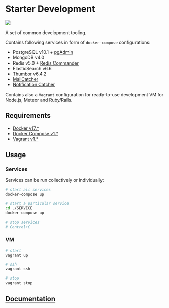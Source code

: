 # Starter Development

![](https://img.shields.io/david/emiketic/emiketic-starter-dev.svg?style=for-the-badge)

A set of common development tooling.

Contains following services in form of `docker-compose` configurations:

- PostgreSQL v10.1 + [pgAdmin](https://www.pgadmin.org/)
- MongoDB v4.0
- Redis v5.0 + [Redis Commander](http://joeferner.github.io/redis-commander/)
- ElasticSearch v6.6
- [Thumbor](http://thumbor.org/) v6.4.2
- [MailCatcher](https://mailcatcher.me/)
- [Notification Catcher](https://github.com/notifme/catcher)

Contains also a `Vagrant` configuration for ready-to-use development VM for Node.js, Meteor and Ruby/Rails.

## Requirements

- [Docker v17.\*](https://docs.docker.com/engine/installation/linux/ubuntu/#install-docker)
- [Docker Compose v1.\*](https://docs.docker.com/compose/install/#alternative-install-options)
- [Vagrant v1.\*](https://www.vagrantup.com/)

## Usage

### Services

Services can be run collectively or individually:

```sh
# start all services
docker-compose up

# start a particular service
cd ./SERVICE
docker-compose up

# stop services
# Control+C
```

### VM

```sh
# start
vagrant up

# ssh
vagrant ssh

# stop
vagrant stop
```

## [Documentation](./docs)
